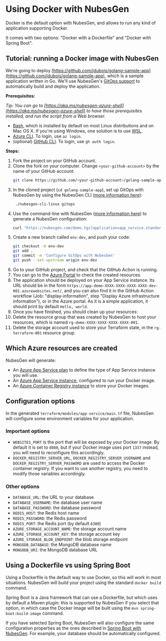 # Using Docker with NubesGen

Docker is the default option with NubesGen, and allows to run any kind of application supporting Docker.

It comes with two options: "Docker with a Dockerfile" and "Docker with Spring Boot".

## Tutorial: running a Docker image with NubesGen

We're going to deploy [https://github.com/jdubois/golang-sample-app](https://github.com/jdubois/golang-sample-app), which is a sample application written in Go.
We'll use NubesGen's [GitOps support](/gitops/gitops-overview) to automatically build and deploy the application.

__Prerequisites:__

_Tip: You can go to [https://aka.ms/nubesgen-azure-shell](https://aka.ms/nubesgen-azure-shell) to have those prerequisites installed, and run the script from a Web browser._
- [Bash](https://fr.wikipedia.org/wiki/Bourne-Again_shell), which is installed by default on most Linux distributions and on Mac OS X. If you're using Windows, one solution is to use [WSL](https://aka.ms/nubesgen-install-wsl).
- [Azure CLI](https://aka.ms/nubesgen-install-az-cli). To login, use `az login`.
- (optional) [GitHub CLI](https://cli.github.com/). To login, use `gh auth login`.

__Steps:__
1. Fork the project on your GitHub account.
2. Clone the fork on your computer. Change `<your-github-account>` by the name of your GitHub account:
   ``` bash
   git clone https://github.com/<your-github-account>/golang-sample-app.git
   ``` 
3. In the cloned project (`cd golang-sample-app`), set up GitOps with NubesGen by using the NubesGen CLI ([more information here](/gitops/gitops-quick-start/)):
   ``` bash
    ./nubesgen-cli-linux gitops
    ```
4. Use the command-line with NubesGen ([more information here](/reference/rest-api/)) to generate a NubesGen configuration:
   ``` bash
   curl "https://nubesgen.com/demo.tgz?application=app_service.standard&gitops=true" | tar -xzvf -
   ```
5. Create a new branch called `env-dev`, and push your code:
   ``` bash
   git checkout -b env-dev
   git add .
   git commit -m 'Configure GitOps with NubesGen'
   git push --set-upstream origin env-dev
   ```
6. Go to your GitHub project, and check that the GitHub Action is running.
7. You can go to the [Azure Portal](https://aka.ms/nubesgen-portal) to check the created resources.
8. The application should be deployed on your App Service instance. Its URL should be in the form `https://app-demo-XXXX-XXXX-XXXX-XXXX-dev-001.azurewebsites.net/`, 
   and you can also find it in the GitHub Action workflow (Job: "display-information", step "Display Azure infrastructure information"), or in the Azure portal.
   As it is a simple application, it should print by default `Hello, world`.
9.  Once you have finished, you should clean up your resources:
   1. Delete the resource group that was created by NubesGen to host your resources, which is named `rg-demo-XXXX-XXXX-XXXX-XXXX-001`.
   2. Delete the storage account used to store your Terraform state, in the `rg-terraform-001` resource group.

## Which Azure resources are created

NubesGen will generate:

- An [Azure App Service plan](https://aka.ms/nubesgen-app-service-plans) to define the type of App Service instance you will use.
- An [Azure App Service instance](https://aka.ms/nubesgen-app-service), configured to run your Docker image.
- An [Azure Container Registry instance](https://aka.ms/nubesgen-container-registry) to store your Docker images.

## Configuration options

In the generated `terraform/modules/app-service/main.tf` file, NubesGen will configure some environment variables 
for your application.

### Important options

- `WEBSITES_PORT` is the port that will be exposed by your Docker image. By default it is set to `8080`, but if your Docker image uses port `1337` instead, you will need to reconfigure this accordingly.
- `DOCKER_REGISTRY_SERVER_URL`, `DOCKER_REGISTRY_SERVER_USERNAME` and `DOCKER_REGISTRY_SERVER_PASSWORD` are used to access the Docker container registry. If you want to use another registry, you need to modify those variables accordingly.

### Other options

- `DATABASE_URL`: the URL to your database
- `DATABASE_USERNAME`: the database user name
- `DATABASE_PASSWORD`: the database password
- `REDIS_HOST`: the Redis host name
- `REDIS_PASSWORD`: the Redis password
- `REDIS_PORT`: the Redis port (by default `6380`)
- `AZURE_STORAGE_ACCOUNT_NAME`: the storage account name
- `AZURE_STORAGE_ACCOUNT_KEY`: the storage account key
- `AZURE_STORAGE_BLOB_ENDPOINT`: the blob storage endpoint
- `MONGODB_DATABASE`: the MongoDB database name
- `MONGODB_URI`: the MongoDB database URL

## Using a Dockerfile vs using Spring Boot

Using a Dockerfile is the default way to use Docker, so this will work in most situations. NubesGen will build your project using the standard `docker build` command.

Spring Boot is a Java framework that can use a Dockerfile, but which uses by default a Maven plugin: this is supported by NubesGen if you select that option, in which case the Docker image will be built using the `mvn spring-boot:build-image` command.

If you have selected Spring Boot, NubesGen will also configure the same configuration properties as the ones described in [Spring Boot with NubesGen](spring-boot/).
For example, your database should be automatically configured.
